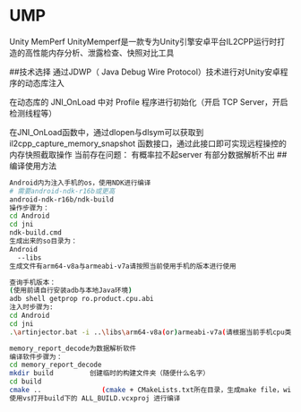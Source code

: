 # UMP
Unity MemPerf
UnityMemperf是一款专为Unity引擎安卓平台IL2CPP运行时打造的高性能内存分析、泄露检查、快照对比工具

##技术选择
通过JDWP（ Java Debug Wire Protocol）技术进行对Unity安卓程序的动态库注入

在动态库的 JNI_OnLoad 中对 Profile 程序进行初始化（开启 TCP Server，开启检测线程等）

在JNI_OnLoad函数中，通过dlopen与dlsym可以获取到 il2cpp_capture_memory_snapshot 函数接口，通过此接口即可实现远程操控的内存快照截取操作
当前存在问题：
有概率拉不起server
有部分数据解析不出
##编译使用方法
```bash
Android内为注入手机的os，使用NDK进行编译
# 需要android-ndk-r16b或更高
android-ndk-r16b/ndk-build
操作步骤为：
cd Android
cd jni
ndk-build.cmd
生成出来的so目录为：
Android
  --libs
生成文件有arm64-v8a与armeabi-v7a请按照当前使用手机的版本进行使用
```
```bash
查询手机版本：
(使用前请自行安装adb与本地Java环境)
adb shell getprop ro.product.cpu.abi
注入时步骤为:
cd Android
cd jni
.\artinjector.bat -i ..\libs\arm64-v8a(or)armeabi-v7a(请根据当前手机cpu类型选择版本) -p <package_name>(注入的应用包名)
```
```bash
memory_report_decode为数据解析软件
编译软件步骤为：
cd memory_report_decode
mkdir build         创建临时的构建文件夹（随便什么名字）
cd build
cmake ..               (cmake + CMakeLists.txt所在目录，生成make file，windows下是生成vs工程）
使用vs打开build下的 ALL_BUILD.vcxproj 进行编译
```



 
 